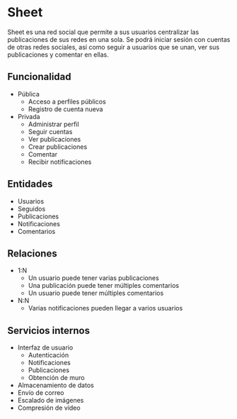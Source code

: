 # Sheet

Sheet es una red social que permite a sus usuarios centralizar las publicaciones de sus redes en una sola.
Se podrá iniciar sesión con cuentas de otras redes sociales,
así como seguir a usuarios que se unan, ver sus publicaciones y comentar en ellas.

## Funcionalidad
- Pública
  - Acceso a perfiles públicos
  - Registro de cuenta nueva
- Privada
  - Administrar perfil
  - Seguir cuentas
  - Ver publicaciones
  - Crear publicaciones
  - Comentar
  - Recibir notificaciones

## Entidades
- Usuarios
- Seguidos
- Publicaciones
- Notificaciones
- Comentarios

## Relaciones
- 1:N
  - Un usuario puede tener varias publicaciones
  - Una publicación puede tener múltiples comentarios
  - Un usuario puede tener múltiples comentarios
- N:N
  - Varias notificaciones pueden llegar a varios usuarios

## Servicios internos
- Interfaz de usuario
  - Autenticación
  - Notificaciones
  - Publicaciones
  - Obtención de muro
- Almacenamiento de datos
- Envío de correo
- Escalado de imágenes
- Compresión de vídeo
